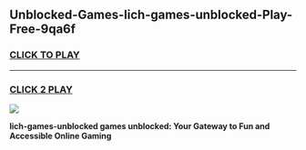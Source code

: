 
## Unblocked-Games-lich-games-unblocked-Play-Free-9qa6f
<h3>
<a href="https://premium76.site?title=lich-games-unblocked&ref=18A1">CLICK TO PLAY</a></h3>
<hr>

<h3>
<a href="https://premium76.site?title=lich-games-unblocked&ref=18A1">CLICK 2 PLAY</a>
  
</h3>

<a href="https://premium76.site?title=lich-games-unblocked&ref=18A1"><img src="https://clearcache.store/games.png"></a>


**lich-games-unblocked games unblocked: Your Gateway to Fun and Accessible Online Gaming**
